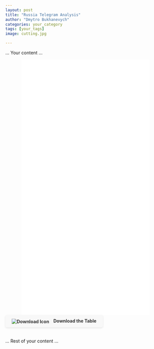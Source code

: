 ```yaml
---
layout: post
title: "Russia Telegram Analysis"
author: "Dmytro Bukhanevych"
categories: your_category
tags: [your_tags]
image: cutting.jpg

---
```


<style>
    .iframe-container {
        width: 80%;       /* Setting width to 80% of parent's width */
        margin: 0 auto;  /* Centering the container */
        overflow: hidden; /* In case the iframe content spills over */
    }

    .iframe-container iframe {
        width: 100%;     /* Making the iframe take the full width of its container */
        border: none;    /* Removing any borders from the iframe */
    }
</style>

... Your content ...

<!-- Embedding Plotly Visualization -->
<!-- Embedding Plotly Visualization -->
<!-- Embedding Plotly Visualization -->
<!-- Using the iframe container -->
<div class="iframe-container">
    <iframe src="{{ site.baseurl }}/visualizations/fig_topics_time.html" height="800"></iframe>
</div>

<!-- Embedding the DataFrame table -->
<!-- Styles for the button -->
<style>
    .download-btn {
        display: inline-block;
        padding: 10px 20px;
        background-color: #f8f8f8;
        border-radius: 5px;
        box-shadow: 0px 2px 5px rgba(0, 0, 0, 0.1);
        text-decoration: none;
        color: #333;
        font-weight: bold;
        margin-bottom: 20px;
    }

    .download-btn img {
        vertical-align: middle;
        margin-right: 10px;
    }
</style>

<!-- Download button -->
<a href="{{ site.baseurl }}/visualizations/dataframe_table.html" download class="download-btn">
    <img src="{{ site.baseurl }}/path_to_your_mini_disk_image.png" alt="Download Icon"> Download the Table
</a>


... Rest of your content ...
